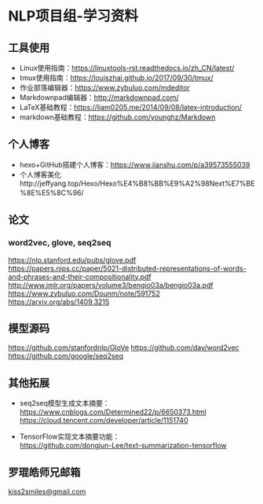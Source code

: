 # NLP项目组-学习资料


## 工具使用
* Linux使用指南：https://linuxtools-rst.readthedocs.io/zh_CN/latest/ 　　 <br>
* tmux使用指南：https://louiszhai.github.io/2017/09/30/tmux/ 　　 <br>
* 作业部落编辑器：https://www.zybuluo.com/mdeditor 　　  <br>
* Markdownpad编辑器：http://markdownpad.com/ 　　  <br>
* LaTeX基础教程：https://liam0205.me/2014/09/08/latex-introduction/ 　　  <br>
* markdown基础教程：https://github.com/younghz/Markdown 　　  <br>

## 个人博客
* hexo+GitHub搭建个人博客：https://www.jianshu.com/p/a39573555039 　　  <br>
* 个人博客美化http://jeffyang.top/Hexo/Hexo%E4%B8%BB%E9%A2%98Next%E7%BE%8E%E5%8C%96/ 　　 

## 论文
### word2vec, glove, seq2seq
https://nlp.stanford.edu/pubs/glove.pdf  <br>
https://papers.nips.cc/paper/5021-distributed-representations-of-words-and-phrases-and-their-compositionality.pdf  <br>
http://www.jmlr.org/papers/volume3/bengio03a/bengio03a.pdf  <br>
https://www.zybuluo.com/Dounm/note/591752  <br>
https://arxiv.org/abs/1409.3215  <br>

## 模型源码
https://github.com/stanfordnlp/GloVe 
https://github.com/dav/word2vec  
https://github.com/google/seq2seq

## 其他拓展
* seq2seq模型生成文本摘要： <br>
https://www.cnblogs.com/Determined22/p/6650373.html  <br>
https://cloud.tencent.com/developer/article/1151740

* TensorFlow实现文本摘要功能： <br>
https://github.com/dongjun-Lee/text-summarization-tensorflow

## 罗琨皓师兄邮箱
kiss2smiles@gmail.com

